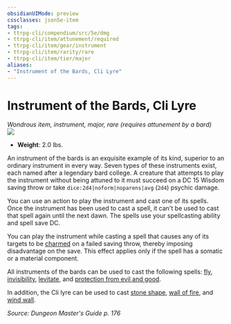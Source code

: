 ```yaml
---
obsidianUIMode: preview
cssclasses: json5e-item
tags:
- ttrpg-cli/compendium/src/5e/dmg
- ttrpg-cli/item/attunement/required
- ttrpg-cli/item/gear/instrument
- ttrpg-cli/item/rarity/rare
- ttrpg-cli/item/tier/major
aliases: 
- "Instrument of the Bards, Cli Lyre"
---
```

# Instrument of the Bards, Cli Lyre
*Wondrous item, instrument, major, rare (requires attunement by a bard)*  
![](/3-Mechanics/CLI/Compendium/items/img/instrument-of-the-bards-cli-lyre.webp#right)

- **Weight**: 2.0 lbs.

An instrument of the bards is an exquisite example of its kind, superior to an ordinary instrument in every way. Seven types of these instruments exist, each named after a legendary bard college. A creature that attempts to play the instrument without being attuned to it must succeed on a DC 15 Wisdom saving throw or take `dice:2d4|noform|noparens|avg` (`2d4`) psychic damage.

You can use an action to play the instrument and cast one of its spells. Once the instrument has been used to cast a spell, it can't be used to cast that spell again until the next dawn. The spells use your spellcasting ability and spell save DC.

You can play the instrument while casting a spell that causes any of its targets to be [charmed](/3-Mechanics/CLI/Rules/conditions.md#Charmed) on a failed saving throw, thereby imposing disadvantage on the save. This effect applies only if the spell has a somatic or a material component.

All instruments of the bards can be used to cast the following spells: [fly](/3-Mechanics/CLI/Compendium/spells/fly.md), [invisibility](/3-Mechanics/CLI/Compendium/spells/invisibility.md), [levitate](/3-Mechanics/CLI/Compendium/spells/levitate.md), and [protection from evil and good](/3-Mechanics/CLI/Compendium/spells/protection-from-evil-and-good.md).

In addition, the Cli lyre can be used to cast [stone shape](/3-Mechanics/CLI/Compendium/spells/stone-shape.md), [wall of fire](/3-Mechanics/CLI/Compendium/spells/wall-of-fire.md), and [wind wall](/3-Mechanics/CLI/Compendium/spells/wind-wall.md).

*Source: Dungeon Master's Guide p. 176*